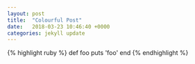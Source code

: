 ```yaml
---
layout: post
title:  "Colourful Post"
date:   2018-03-23 10:46:40 +0000
categories: jekyll update
---
```


{% highlight ruby %}
def foo
  puts 'foo'
end
{% endhighlight %}
